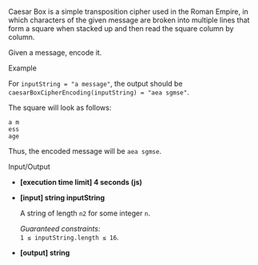 
Caesar Box is a simple transposition cipher used in the Roman Empire, in which characters of the given message are broken into multiple lines that form a square when stacked up and then read the square column by column.

Given a message, encode it.

Example

For  `inputString = "a message"`, the output should be  
`caesarBoxCipherEncoding(inputString) = "aea sgmse"`.

The square will look as follows:

    a m 
    ess 
    age 

Thus, the encoded message will be  `aea sgmse`.

Input/Output

-   **[execution time limit] 4 seconds (js)**
    
-   **[input] string inputString**
    
    A string of length  `n2`  for some integer  `n`.
    
    _Guaranteed constraints:_  
    `1 ≤ inputString.length ≤ 16`.
    
-   **[output] string**